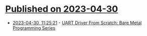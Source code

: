 # [Published on 2023-04-30](index.md)

* [2023-04-30, 11:25:21](https://lobste.rs/s/ir1ea3/uart_driver_from_scratch_bare_metal) - [UART Driver From Scratch: Bare Metal Programming Series](https://www.youtube.com/watch?v=qSUbe_a54gY)
